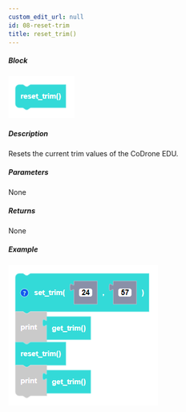 ```yaml
---
custom_edit_url: null
id: 08-reset-trim
title: reset_trim()
---
```


##### Block

![reset trim block image](reset_trim.PNG)

##### Description

Resets the current trim values of the CoDrone EDU.

##### Parameters
 
None

##### Returns

None

##### Example

![reset trim example](reset_trim_example.PNG)
